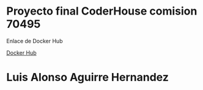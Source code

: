 # Proyecto final CoderHouse comision 70495

Enlace de Docker Hub

[Docker Hub](https://docker.hub)

# Luis Alonso Aguirre Hernandez
